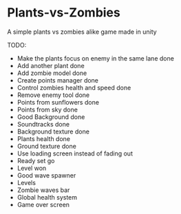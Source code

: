 # Plants-vs-Zombies
 A simple plants vs zombies alike game made in unity


TODO: 
- Make the plants focus on enemy in the same lane                   done
- Add another plant                                                 done
- Add zombie model                                                  done
- Create points manager                                             done
- Control zombies health and speed                                  done
- Remove enemy tool                                                 done
- Points from sunflowers                                            done
- Points from sky                                                   done
- Good Background                                                   done
- Soundtracks                                                       done
- Background texture                                                done
- Plants health                                                     done
- Ground texture                                                    done
- Use loading screen instead of fading out
- Ready set go
- Level won 
- Good wave spawner
- Levels
- Zombie waves bar
- Global health system
- Game over screen